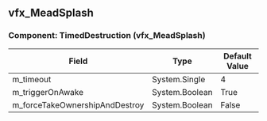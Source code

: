 ## vfx_MeadSplash

### Component: TimedDestruction (vfx_MeadSplash)

|Field|Type|Default Value|
|---|---|---|
|m_timeout|System.Single|4|
|m_triggerOnAwake|System.Boolean|True|
|m_forceTakeOwnershipAndDestroy|System.Boolean|False|

